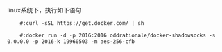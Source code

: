 
linux系统下，执行如下语句

```shell
	#:curl -sSL https://get.docker.com/ | sh
	
	#:docker run -d -p 2016:2016 oddrationale/docker-shadowsocks -s 0.0.0.0 -p 2016-k 19960503 -m aes-256-cfb
```
